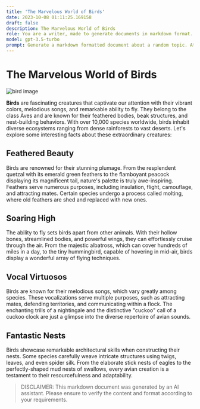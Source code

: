 ```yaml
---
title: 'The Marvelous World of Birds'
date: 2023-10-08 01:11:25.169158
draft: false
description: The Marvelous World of Birds
role: You are a writer, made to generate documents in markdown format. It is very important that all of the documents you generate are in valid markdown format.
model: gpt-3.5-turbo
prompt: Generate a markdown formatted document about a random topic. At the bottom, include a disclaimer explaining that the document was generated by you. The first line of the document should be the title. Make sure that the entire document is in proper markdown format, using a mix of various tags to make the document visually appealing.
---
```


# The Marvelous World of Birds

![bird image](https://example.com/bird.jpg)

**Birds** are fascinating creatures that captivate our attention with their vibrant colors, melodious songs, and remarkable ability to fly. They belong to the class Aves and are known for their feathered bodies, beak structures, and nest-building behaviors. With over 10,000 species worldwide, birds inhabit diverse ecosystems ranging from dense rainforests to vast deserts. Let's explore some interesting facts about these extraordinary creatures:

## Feathered Beauty

Birds are renowned for their stunning plumage. From the resplendent quetzal with its emerald green feathers to the flamboyant peacock displaying its magnificent tail, nature's palette is truly awe-inspiring. Feathers serve numerous purposes, including insulation, flight, camouflage, and attracting mates. Certain species undergo a process called molting, where old feathers are shed and replaced with new ones.

## Soaring High

The ability to fly sets birds apart from other animals. With their hollow bones, streamlined bodies, and powerful wings, they can effortlessly cruise through the air. From the majestic albatross, which can cover hundreds of miles in a day, to the tiny hummingbird, capable of hovering in mid-air, birds display a wonderful array of flying techniques.

## Vocal Virtuosos

Birds are known for their melodious songs, which vary greatly among species. These vocalizations serve multiple purposes, such as attracting mates, defending territories, and communicating within a flock. The enchanting trills of a nightingale and the distinctive "cuckoo" call of a cuckoo clock are just a glimpse into the diverse repertoire of avian sounds.

## Fantastic Nests

Birds showcase remarkable architectural skills when constructing their nests. Some species carefully weave intricate structures using twigs, leaves, and even spider silk. From the elaborate stick nests of eagles to the perfectly-shaped mud nests of swallows, every avian creation is a testament to their resourcefulness and adaptability.

> DISCLAIMER: This markdown document was generated by an AI assistant. Please ensure to verify the content and format according to your requirements.
